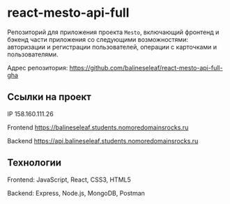 # react-mesto-api-full
Репозиторий для приложения проекта `Mesto`, включающий фронтенд и бэкенд части приложения со следующими возможностями: авторизации и регистрации пользователей, операции с карточками и пользователями. 
  
Адрес репозитория: https://github.com/balineseleaf/react-mesto-api-full-gha

## Ссылки на проект

IP 158.160.111.26

Frontend https://balineseleaf.students.nomoredomainsrocks.ru

Backend https://api.balineseleaf.students.nomoredomainsrocks.ru

## Технологии

Frontend: JavaScript, React, CSS3, HTML5

Backend: Express, Node.js, MongoDB, Postman